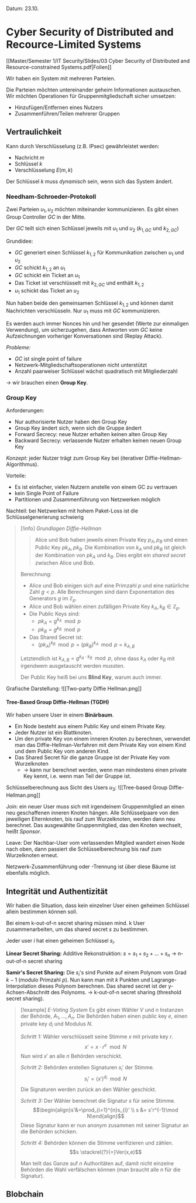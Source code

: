 Datum: 23.10.

# Cyber Security of Distributed and Recource-Limited Systems
[[Master/Semester 1/IT Security/Slides/03 Cyber Security of Distributed and Resource-constrained Systems.pdf|Folien]]

Wir haben ein System mit mehreren Parteien.

Die Parteien möchten untereinander geheim Informationen austauschen.
Wir möchten Operationen für Gruppenmitgliedschaft sicher umsetzen:
- Hinzufügen/Entfernen eines Nutzers
- Zusammenführen/Teilen mehrerer Gruppen

## Vertraulichkeit

Kann durch Verschlüsselung (z.B. IPsec) gewährleistet werden:
- Nachricht $m$
- Schlüssel $k$
- Verschlüsselung $E(m,k)$

Der Schlüssel $k$ muss *dynamisch* sein, wenn sich das System ändert.

### Needham-Schroeder-Protokoll

Zwei Parteien $u_{1},u_{2}$ möchten miteinander kommunizieren.
Es gibt einen Group Controller $GC$ in der Mitte.

Der $GC$ teilt sich einen Schlüssel jeweils mit $u_{1}$ und $u_{2}$ ($k_{1,GC}$ und $k_{2,GC}$)

Grundidee:
- $GC$ generiert einen Schlüssel $k_{1,2}$ für Kommunikation zwischen $u_{1}$ und $u_{2}$
- $GC$ schickt $k_{1,2}$ an $u_{1}$
- $GC$ schickt ein Ticket an $u_{1}$
- Das Ticket ist verschlüsselt mit $k_{2,GC}$ und enthält $k_{1,2}$
- $u_{1}$ schickt das Ticket an $u_{2}$

Nun haben beide den gemeinsamen Schlüssel $k_{1,2}$ und können damit Nachrichten verschlüsseln. Nur $u_{1}$ muss mit $GC$ kommunizieren.

Es werden auch immer Nonces hin und her gesendet (Werte zur einmaligen Verwendung), um sicherzugehen, dass Antworten vom $GC$ keine Aufzeichnungen vorheriger Konversationen sind (Replay Attack).

*Probleme:*
- $GC$ ist single point of failure
- Netzwerk-Mitgliedschaftsoperationen nicht unterstützt
- Anzahl paarweiser Schlüssel wächst quadratisch mit Mitgliederzahl

-> wir brauchen einen **Group Key**.

### Group Key
Anforderungen:
- Nur authorisierte Nutzer haben den Group Key
- Group Key ändert sich, wenn sich die Gruppe ändert
- Forward Secrecy: neue Nutzer erhalten keinen alten Group Key
- Backward Secrecy: verlassende Nutzer erhalten keinen neuen Group Key

*Konzept:* jeder Nutzer trägt zum Group Key bei (iterativer Diffie-Hellman-Algorithmus).

Vorteile:
- Es ist einfacher, vielen Nutzern anstelle von einem GC zu vertrauen
- kein Single Point of Failure
- Partitionen und Zusammenführung von Netzwerken möglich

Nachteil: bei Netzwerken mit hohem Paket-Loss ist die Schlüsselgenerierung schwierig


> [!info] *Grundlagen Diffie-Hellman*
> > Alice und Bob haben jeweils einen Private Key $p_{A},p_{B}$ und einen Public Key $pk_{A},pk_{B}$.
> > Die Kombination von $k_{A}$ und $pk_{B}$ ist gleich der Kombination von $pk_{A}$ und $k_{B}$. Dies ergibt ein *shared secret* zwischen Alice und Bob.
> 
> Berechnung: 
> - Alice und Bob einigen sich auf eine Primzahl $p$ und eine natürliche Zahl $g<p$. Alle Berechnungen sind dann Exponentation des Generators $g$ im $\mathbb{Z}_{p}$.
> - Alice und Bob wählen einen zufälligen Private Key $k_{A},k_{B} \in \mathbb{Z}_{p}$.
> - Die Public Keys sind: 
>	- $pk_{A}=g^{k_{A}} \mod p$
>	- $pk_{B}=g^{k_{B}} \mod p$
> - Das Shared Secret ist:
> 	- $(pk_{A})^{k_{B}} \mod p = (pk_{B})^{k_{A}} \mod p = k_{A,B}$
> 
> Letztendlich ist $k_{A,B}=g^{k_{A} \cdot k_{B}} \mod p$, ohne dass $k_{A}$ oder $k_{B}$ mit irgendwem ausgetauscht werden mussten.
> 
> Der Public Key heiß bei uns **Blind Key**, warum auch immer.

Grafische Darstellung:
![[Two-party Diffie Hellman.png]]

#### Tree-Based Group Diffie-Hellman (TGDH)

Wir haben unsere User in einem **Binärbaum**. 
- Ein Node besteht aus einem Public Key und einem Private Key.
- Jeder Nutzer ist ein Blattknoten.
- Um den private Key von einem inneren Knoten zu berechnen, verwendet man das Diffie-Hellman-Verfahren mit dem Private Key von einem Kind und dem Public Key vom anderen Kind.
- Das Shared Secret für die ganze Gruppe ist der Private Key vom Wurzelknoten
	- -> kann nur berechnet werden, wenn man mindestens einen private Key kennt, i.e. wenn man Teil der Gruppe ist.

Schlüsselberechnung aus Sicht des Users $u_{3}$:
![[Tree-based Group Diffie-Hellman.png]]

Join: 
ein neuer User muss sich mit irgendeinem Gruppenmitglied an einen neu geschaffenen inneren Knoten hängen. 
Alle Schlüsselpaare von den jeweiligen Elternknoten, bis rauf zum Wurzelknoten, werden dann neu berechnet.
Das ausgewählte Gruppenmitglied, das den Knoten wechselt, heißt *Sponsor*.

Leave: 
Der Nachbar-User vom verlassenden Mitglied wandert einen Node nach oben, dann passiert die Schlüsselberechnung bis rauf zum Wurzelknoten erneut.

Netzwerk-Zusammenführung oder -Trennung ist über diese Bäume ist ebenfalls möglich.

## Integrität und Authentizität

Wir haben die Situation, dass kein einzelner User einen geheimen Schlüssel allein bestimmen können soll.

Bei einem k-out-of-n secret sharing müssen mind. k User zusammenarbeiten, um das shared secret $s$ zu bestimmen.

Jeder user $i$ hat einen geheimen Schlüssel $s_{i}$.

**Linear Secret Sharing:**
Additive Rekonstruktion: $s=s_{1}+s_{2}+\dots+s_{n}$ 
-> n-out-of-n secret sharing

**Samir's Secret Sharing:**
Die $s_{i}$'s sind Punkte auf einem Polynom vom Grad $k-1$ (modulo Primzahl $p$). Nun kann man mit $k$ Punkten und Lagrange-Interpolation dieses Polynom berechnen. Das shared secret ist der y-Achsen-Abschnitt des Polynoms.
-> k-out-of-n secret sharing (threshold secret sharing).

> [!example] *E-Voting System*
> Es gibt einen Wähler $V$ und $n$ Instanzen der Behörde, $A_{1},\dots,A_{n}.$
> Die Behörden haben einen public key $e$, einen private key $d_{i}$ und Modulus $N$.
> 
> *Schritt 1:* Wähler verschlüsselt seine Stimme $x$ mit private key $r$.
> $$x'=x \cdot r^{e} \mod N$$
> Nun wird $x'$ an alle $n$ Behörden verschickt.
> 
> *Schritt 2:* Behörden erstellen Signaturen $s_{i}'$ der Stimme.
> $$s_{i}' = (x')^{d_{i}} \mod N$$
> Die Signaturen werden zurück an den Wähler geschickt.
> 
>*Schritt 3:* Der Wähler berechnet die Signatur $s$ für seine Stimme.
> $$\begin{align}s'&=\prod_{i=1}^{n}s_{i}' \\
s &= s'r^{-1}\mod N\end{align}$$
> Diese Signatur kann er nun anonym zusammen mit seiner Signatur an die Behörden schicken.
> 
> *Schritt 4:* Behörden können die Stimme verifizieren und zählen.
> $$s \stackrel{?}{=}Ver(x,e)$$
> 
> Man teilt das Ganze auf $n$ Authoritäten auf, damit nicht einzelne Behörden die Wahl verfälschen können (man braucht alle $n$ für die Signatur).


## Blobchain

